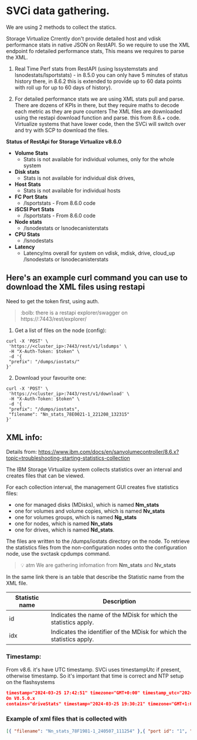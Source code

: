 # SVCi data gathering.

We are using 2 methods to collect the statics.

Storage Virtualize Crrently don't provide detailed host and vdisk performance stats in native JSON on RestAPI. So we require to use the XML endpoint fo rdetailed performance stats, This means we requires to parse the XML. 

1. Real Time Perf stats from RestAPI (using lssystemstats and lsnodestats/lsportstats) - 
   in 8.5.0 you can only have 5 minutes of status history there, in 8.6.2 this is extended to provide up to 60 data points with roll up for up to 60 days of history).

2. For detailed performance stats we are using XML stats pull and parse. There are dozens of KPIs
in there, but they require maths to decode each metric as they are pure counters
The XML files are downloaded using the restapi download function and parse. this from 8.6.+ code. 
Virtualize systems that have lower code, then the SVCi will switch over and try with SCP to download the files. 



**Status of RestApi for Storage Virtualize v8.6.0**

- **Volume Stats**
  - Stats is not available  for individual volumes, only for the whole system
- **Disk stats**
  - Stats is not available  for  individual disk drives,
- **Host Stats**
  - Stats is not available  for individual hosts
- **FC Port Stats**
  - /lsportstats - From 8.6.0 code
- **iSCSI Port Stats**
  -  /lsportstats - From 8.6.0 code
- **Node stats**
  - /lsnodestats or lsnodecanisterstats
- **CPU Stats**
  - /lsnodestats
- **Latency**
  - Latency/ms overall for system on vdisk, mdisk, drive, cloud_up
    /lsnodestats or lsnodecanisterstats



## Here's an example curl command you can use to download the XML files using restapi
Need to get the token first, using auth. 

>:bolb: there is a restapi explorer/swagger on https://<clusterip>:7443/rest/explorer/  

1. Get a list of files on the node (config):
```shell
curl -X 'POST' \
 'https://<cluster_ip>:7443/rest/v1/lsdumps' \
 -H "X-Auth-Token: $token" \
 -d '{
 "prefix": "/dumps/iostats/"
}'
````
2. Download your favourite one:
```shell
curl -X 'POST' \
 'https://<cluster_ip>:7443/rest/v1/download' \
 -H "X-Auth-Token: $token" \
 -d '{
 "prefix": "/dumps/iostats",
 "filename": "Nn_stats_78E0021-1_221208_132315"
}'
```


## XML info:

Details from: 
https://www.ibm.com/docs/en/sanvolumecontroller/8.6.x?topic=troubleshooting-starting-statistics-collection

The IBM Storage Virtualize system collects statistics over an interval and creates files that can be viewed.

For each collection interval, the management GUI creates five statistics files: 
- one for managed disks (MDisks), which is named **Nm_stats**
- one for volumes and volume copies, which is named **Nv_stats**
- one for volumes groups, which is named **Ng_stats**
- one for nodes, which is named **Nn_stats**
- one for drives, which is named **Nd_stats**. 

The files are written to the /dumps/iostats directory on the node. To retrieve the statistics files from the non-configuration nodes onto the configuration node, use the svctask cpdumps command.

>:bulb: atm We are gathering infomation from **Nm_stats** and **Nv_stats**

In the same link there is an table that describe the Statistic name from the XML file.

|Statistic name   |  Description     |
| -------------   | ----------- |
|id	              |  Indicates the name of the MDisk for which the statistics apply.|
|idx	          |   Indicates the identifier of the MDisk for which the statistics apply.|


### Timestamp:

From v8.6. it's have UTC timestamp. 
SVCi uses timestampUtc if present, otherwise timestamp. So it's important that time is correct and NTP setup on the flashsystems

```json
timestamp="2024-03-25 17:42:51" timezone="GMT+0:00" timestamp_utc="2024-03-25 17:42:51">
On V8.5.0.x
contains="driveStats" timestamp="2024-03-25 19:30:21" timezone="GMT+1:00"> 
```

### Example of xml files that is collected with 

```json
[{ "filename": "Nn_stats_78F1981-1_240507_111254" },{ "port id": "1", "type": "FC", "type_id": "1", "wwpn": "0x5005076812111631", "fc_wwpn": "0x5005076812111631", "fcoe_wwpn": "", "sas_wwn": "", "iqn": "", "hbt": "2391" , "hbr": "0" , "het": "0" , "her": "114", "cbt": "0" , "cbr": "459" , "cet": "66" , "cer": "0", "lnbt": "0" , "lnbr": "0" , "lnet": "11036984" , "lner": "11036978", "rmbt": "0" , "rmbr": "0" , "rmet": "0" , "rmer": "0", "dtdt": "28010" , "dtdc": "285" , "dtdm": "11037092", "dtdt2": "28010" , "dtdc2": "285", "lf": "3" , "lsy": "3" , "lsi": "2" , "pspe": "0", "itw": "140" , "icrc": "0" , "bbcz": "0", "tmp": "50" , "tmpht": "85", "txpwr": "519" , "txpwrlt": "126", "rxpwr": "612" , "rxpwrlt": "31", "hsr": "0" , "hsw": "0" , "har": "0" , "haw": "0"},{ "port id": "2", "type": "FC", "type_id": "2", "wwpn": "0x5005076812121631", "fc_wwpn": "0x5005076812121631", "fcoe_wwpn": "", "sas_wwn": "", "iqn": "", "hbt": "0" , "hbr": "0" , "het": "0" , "her": "0", "cbt": "0" , "cbr": "0" , "cet": "0" , "cer": "0", "lnbt": "0" , "lnbr": "0" , "lnet": "0" , "lner": "0", "rmbt": "0" , "rmbr": "0" , "rmet": "0" , "rmer": "0", "dtdt": "0" , "dtdc": "0" , "dtdm": "0", "dtdt2": "0" , "dtdc2": "0", "lf": "0" , "lsy": "0" , "lsi": "0" , "pspe": "0", "itw": "0" , "icrc": "0" , "bbcz": "0", "tmp": "0" , "tmpht": "0", "txpwr": "0" , "txpwrlt": "0", "rxpwr": "0" , "rxpwrlt": "0", "hsr": "0" , "hsw": "0" , "har": "0" , "haw": "0"},{ "port id": "3", "type": "FC", "type_id": "3", "wwpn": "0x5005076812131631", "fc_wwpn": "0x5005076812131631", "fcoe_wwpn": "", "sas_wwn": "", "iqn": "", "hbt": "0" , "hbr": "0" , "het": "0" , "her": "0", "cbt": "0" , "cbr": "0" , "cet": "0" , "cer": "0", "lnbt": "0" , "lnbr": "0" , "lnet": "0" , "lner": "0", "rmbt": "0" , "rmbr": "0" , "rmet": "0" , "rmer": "0", "dtdt": "0" , "dtdc": "0" , "dtdm": "0", "dtdt2": "0" , "dtdc2": "0", "lf": "0" , "lsy": "0" , "lsi": "0" , "pspe": "0", "itw": "0" , "icrc": "0" , "bbcz": "0", "tmp": "0" , "tmpht": "0", "txpwr": "0" , "txpwrlt": "0", "rxpwr": "0" , "rxpwrlt": "0", "hsr": "0" , "hsw": "0" , "har": "0" , "haw": "0"},{ "port id": "4", "type": "FC", "type_id": "4", "wwpn": "0x5005076812141631", "fc_wwpn": "0x5005076812141631", "fcoe_wwpn": "", "sas_wwn": "", "iqn": "", "hbt": "0" , "hbr": "0" , "het": "0" , "her": "0", "cbt": "0" , "cbr": "0" , "cet": "0" , "cer": "0", "lnbt": "0" , "lnbr": "0" , "lnet": "0" , "lner": "0", "rmbt": "0" , "rmbr": "0" , "rmet": "0" , "rmer": "0", "dtdt": "0" , "dtdc": "0" , "dtdm": "0", "dtdt2": "0" , "dtdc2": "0", "lf": "0" , "lsy": "0" , "lsi": "0" , "pspe": "0", "itw": "0" , "icrc": "0" , "bbcz": "0", "tmp": "0" , "tmpht": "0", "txpwr": "0" , "txpwrlt": "0", "rxpwr": "0" , "rxpwrlt": "0", "hsr": "0" , "hsw": "0" , "har": "0" , "haw": "0"},{ "port id": "5", "type": "FC", "type_id": "5", "wwpn": "0x0000000000000000", "fc_wwpn": "0x5005076812211631", "fcoe_wwpn": "", "sas_wwn": "", "iqn": "", "hbt": "2391" , "hbr": "0" , "het": "0" , "her": "90", "cbt": "0" , "cbr": "459" , "cet": "66" , "cer": "0", "lnbt": "0" , "lnbr": "0" , "lnet": "11036822" , "lner": "11037507", "rmbt": "0" , "rmbr": "0" , "rmet": "0" , "rmer": "0", "dtdt": "21346" , "dtdc": "195" , "dtdm": "11037597", "dtdt2": "21346" , "dtdc2": "195", "lf": "3" , "lsy": "3" , "lsi": "2" , "pspe": "0", "itw": "28" , "icrc": "0" , "bbcz": "0", "tmp": "53" , "tmpht": "85", "txpwr": "517" , "txpwrlt": "126", "rxpwr": "627" , "rxpwrlt": "31", "hsr": "0" , "hsw": "0" , "har": "0" , "haw": "0"},{ "port id": "6", "type": "FC", "type_id": "6", "wwpn": "0x0000000000000000", "fc_wwpn": "0x5005076812221631", "fcoe_wwpn": "", "sas_wwn": "", "iqn": "", "hbt": "0" , "hbr": "0" , "het": "0" , "her": "0", "cbt": "0" , "cbr": "0" , "cet": "0" , "cer": "0", "lnbt": "0" , "lnbr": "0" , "lnet": "0" , "lner": "0", "rmbt": "0" , "rmbr": "0" , "rmet": "0" , "rmer": "0", "dtdt": "0" , "dtdc": "0" , "dtdm": "0", "dtdt2": "0" , "dtdc2": "0", "lf": "0" , "lsy": "0" , "lsi": "0" , "pspe": "0", "itw": "0" , "icrc": "0" , "bbcz": "0", "tmp": "0" , "tmpht": "0", "txpwr": "0" , "txpwrlt": "0", "rxpwr": "0" , "rxpwrlt": "0", "hsr": "0" , "hsw": "0" , "har": "0" , "haw": "0"},{ "port id": "7", "type": "FC", "type_id": "7", "wwpn": "0x0000000000000000", "fc_wwpn": "0x5005076812231631", "fcoe_wwpn": "", "sas_wwn": "", "iqn": "", "hbt": "0" , "hbr": "0" , "het": "0" , "her": "0", "cbt": "0" , "cbr": "0" , "cet": "0" , "cer": "0", "lnbt": "0" , "lnbr": "0" , "lnet": "0" , "lner": "0", "rmbt": "0" , "rmbr": "0" , "rmet": "0" , "rmer": "0", "dtdt": "0" , "dtdc": "0" , "dtdm": "0", "dtdt2": "0" , "dtdc2": "0", "lf": "0" , "lsy": "0" , "lsi": "0" , "pspe": "0", "itw": "0" , "icrc": "0" , "bbcz": "0", "tmp": "0" , "tmpht": "0", "txpwr": "0" , "txpwrlt": "0", "rxpwr": "0" , "rxpwrlt": "0", "hsr": "0" , "hsw": "0" , "har": "0" , "haw": "0"},{ "port id": "8", "type": "FC", "type_id": "8", "wwpn": "0x0000000000000000", "fc_wwpn": "0x5005076812241631", "fcoe_wwpn": "", "sas_wwn": "", "iqn": "", "hbt": "0" , "hbr": "0" , "het": "0" , "her": "0", "cbt": "0" , "cbr": "0" , "cet": "0" , "cer": "0", "lnbt": "0" , "lnbr": "0" , "lnet": "0" , "lner": "0", "rmbt": "0" , "rmbr": "0" , "rmet": "0" , "rmer": "0", "dtdt": "0" , "dtdc": "0" , "dtdm": "0", "dtdt2": "0" , "dtdc2": "0", "lf": "0" , "lsy": "0" , "lsi": "0" , "pspe": "0", "itw": "0" , "icrc": "0" , "bbcz": "0", "tmp": "0" , "tmpht": "0", "txpwr": "0" , "txpwrlt": "0", "rxpwr": "0" , "rxpwrlt": "0", "hsr": "0" , "hsw": "0" , "har": "0" , "haw": "0"},{ "port id": "9", "type": "PCIe", "type_id": "1", "wwpn": "0x0000000000000000", "fc_wwpn": "", "fcoe_wwpn": "", "sas_wwn": "", "iqn": "", "hbt": "3950497" , "hbr": "122880" , "het": "0" , "her": "2056", "cbt": "258048" , "cbr": "24298317" , "cet": "2862" , "cer": "0", "lnbt": "539466033824" , "lnbr": "123495432567" , "lnet": "1322607377" , "lner": "1326902404", "rmbt": "0" , "rmbr": "0" , "rmet": "0" , "rmer": "0"},{ "port id": "10", "type": "NVMe", "type_id": "1", "wwpn": "0x0000000000000000", "fc_wwpn": "", "fcoe_wwpn": "", "sas_wwn": "", "iqn": "", "hbt": "0" , "hbr": "0" , "het": "0" , "her": "0", "cbt": "0" , "cbr": "0" , "cet": "0" , "cer": "0", "lnbt": "0" , "lnbr": "0" , "lnet": "0" , "lner": "0", "rmbt": "0" , "rmbr": "0" , "rmet": "0" , "rmer": "0"},{ "port id": "11", "type": "IPREP", "type_id": "1", "wwpn": "0x0000000000000000", "fc_wwpn": "", "fcoe_wwpn": "", "sas_wwn": "", "iqn": "", "hbt": "0" , "hbr": "0" , "het": "0" , "her": "0", "cbt": "0" , "cbr": "0" , "cet": "0" , "cer": "0", "lnbt": "0" , "lnbr": "0" , "lnet": "0" , "lner": "0", "rmbt": "0" , "rmbr": "0" , "rmet": "0" , "rmer": "0", "iptx": "0" , "iprx": "0" , "ipre": "0" , "ipsz": "0", "ipbz": "0" , "iprt": "0" , "iptc": "0" , "iprc": "0"},{ "port id": "12", "type": "iSCSI", "type_id": "1", "wwpn": "0x0000000000000000", "fc_wwpn": "", "fcoe_wwpn": "", "sas_wwn": "", "iqn": "iqn.1986-03.com.ibm:2145.fs5200-2.node1", "hbt": "22958590" , "hbr": "12582912" , "het": "0" , "her": "182830", "cbt": "0" , "cbr": "0" , "cet": "0" , "cer": "0", "lnbt": "0" , "lnbr": "0" , "lnet": "0" , "lner": "0", "rmbt": "0" , "rmbr": "0" , "rmet": "0" , "rmer": "0", "hsr": "0" , "hsw": "0" , "har": "0" , "haw": "0"},{ "port id": "13", "type": "iSCSI", "type_id": "2", "wwpn": "0x0000000000000000", "fc_wwpn": "", "fcoe_wwpn": "", "sas_wwn": "", "iqn": "iqn.1986-03.com.ibm:2145.fs5200-2.node2", "hbt": "0" , "hbr": "0" , "het": "0" , "her": "0", "cbt": "0" , "cbr": "0" , "cet": "0" , "cer": "0", "lnbt": "0" , "lnbr": "0" , "lnet": "0" , "lner": "0", "rmbt": "0" , "rmbr": "0" , "rmet": "0" , "rmer": "0", "hsr": "0" , "hsw": "0" , "har": "0" , "haw": "0"}]
```